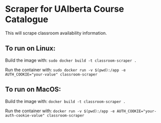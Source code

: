 # Scraper for UAlberta Course Catalogue

This will scrape classroom availability information.

## To run on Linux:

Build the image with: `sudo docker build -t classroom-scraper .`

Run the container with: `sudo docker run -v $(pwd):/app -e AUTH_COOKIE="your-value" classroom-scraper`

## To run on MacOS:

Build the image with: `docker build -t classroom-scraper .`

Run the container with: `docker run -v $(pwd):/app -e AUTH_COOKIE="your-auth-cookie-value" classroom-scraper`
